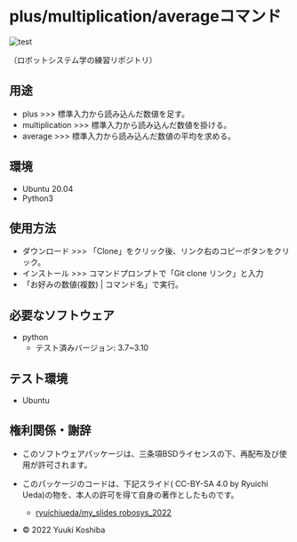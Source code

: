 # plus/multiplication/averageコマンド

![test](https://github.com/YuukiKoshiba/robosys2022/actions/workflows/test.yml/badge.svg)

（ロボットシステム学の練習リポジトリ）

## 用途
* plus >>> 標準入力から読み込んだ数値を足す。
* multiplication >>> 標準入力から読み込んだ数値を掛ける。
* average >>> 標準入力から読み込んだ数値の平均を求める。

## 環境

* Ubuntu 20.04
* Python3

## 使用方法
* ダウンロード >>> 「Clone」をクリック後、リンク右のコピーボタンをクリック。
* インストール >>>  コマンドプロンプトで「Git clone リンク」と入力
* 「お好みの数値(複数) | コマンド名」で実行。


## 必要なソフトウェア
* python
	* テスト済みバージョン: 3.7~3.10

## テスト環境
* Ubuntu

## 権利関係・謝辞

* このソフトウェアパッケージは、三条項BSDライセンスの下、再配布及び使用が許可されます。 
* このパッケージのコードは、下記スライド( CC-BY-SA 4.0 by Ryuichi Ueda)の物を、本人の許可を得て自身の著作としたものです。
	* [ryuichiueda/my_slides robosys_2022](https://github.com/ryuichiueda/my_slides/tree/master/robosys_2022)


* © 2022 Yuuki Koshiba

